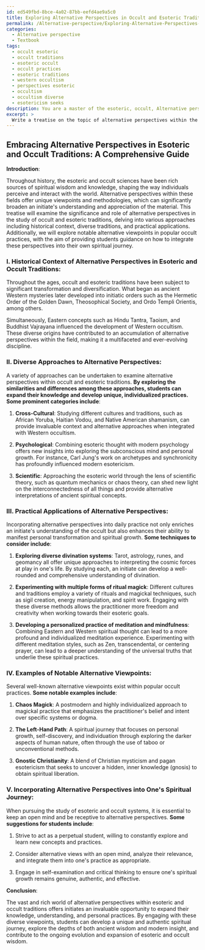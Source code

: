 ```yaml
---
id: ed549fbd-8bce-4a02-87bb-eefd4ae9a5c0
title: Exploring Alternative Perspectives in Occult and Esoteric Traditions
permalink: /Alternative-perspective/Exploring-Alternative-Perspectives-in-Occult-and-Esoteric-Traditions/
categories:
  - Alternative perspective
  - Textbook
tags:
  - occult esoteric
  - occult traditions
  - esoteric occult
  - occult practices
  - esoteric traditions
  - western occultism
  - perspectives esoteric
  - occultism
  - occultism diverse
  - esotericism seeks
description: You are a master of the esoteric, occult, Alternative perspective and education, you have written many textbooks on the subject in ways that provide students with rich and deep understanding of the subject. You are being asked to write textbook-like sections on a topic and you do it with full context, explainability, and reliability in accuracy to the true facts of the topic at hand, in a textbook style that a student would easily be able to learn from, in a rich, engaging, and contextual way. Always include relevant context (such as formulas and history), related concepts, and in a way that someone can gain deep insights from.
excerpt: > 
  Write a treatise on the topic of alternative perspectives within the study of occult and esoteric traditions, highlighting their significance and role in expanding an initiate's knowledge and understanding. Discuss various approaches to alternative perspectives, including historical context, how different traditions employ them, and their practical applications. Also, provide examples of some well-known alternative viewpoints in popular occult practices, and offer guidance to students on incorporating these perspectives into their own spiritual journey.
---
```


## Embracing Alternative Perspectives in Esoteric and Occult Traditions: A Comprehensive Guide

**Introduction**:

Throughout history, the esoteric and occult sciences have been rich sources of spiritual wisdom and knowledge, shaping the way individuals perceive and interact with the world. Alternative perspectives within these fields offer unique viewpoints and methodologies, which can significantly broaden an initiate's understanding and appreciation of the material. This treatise will examine the significance and role of alternative perspectives in the study of occult and esoteric traditions, delving into various approaches including historical context, diverse traditions, and practical applications. Additionally, we will explore notable alternative viewpoints in popular occult practices, with the aim of providing students guidance on how to integrate these perspectives into their own spiritual journey.

### I. **Historical Context of Alternative Perspectives in Esoteric and Occult Traditions**:

Throughout the ages, occult and esoteric traditions have been subject to significant transformation and diversification. What began as ancient Western mysteries later developed into initiatic orders such as the Hermetic Order of the Golden Dawn, Theosophical Society, and Ordo Templi Orientis, among others. 

Simultaneously, Eastern concepts such as Hindu Tantra, Taoism, and Buddhist Vajrayana influenced the development of Western occultism. These diverse origins have contributed to an accumulation of alternative perspectives within the field, making it a multifaceted and ever-evolving discipline.

### II. **Diverse Approaches to Alternative Perspectives**:

A variety of approaches can be undertaken to examine alternative perspectives within occult and esoteric traditions. **By exploring the similarities and differences among these approaches, students can expand their knowledge and develop unique, individualized practices. Some prominent categories include**:

1. ****Cross-Cultural****: Studying different cultures and traditions, such as African Yoruba, Haitian Vodou, and Native American shamanism, can provide invaluable context and alternative approaches when integrated with Western occultism.

2. ****Psychological****: Combining esoteric thought with modern psychology offers new insights into exploring the subconscious mind and personal growth. For instance, Carl Jung's work on archetypes and synchronicity has profoundly influenced modern esotericism.

3. ****Scientific****: Approaching the esoteric world through the lens of scientific theory, such as quantum mechanics or chaos theory, can shed new light on the interconnectedness of all things and provide alternative interpretations of ancient spiritual concepts.

### III. **Practical Applications of Alternative Perspectives**:

Incorporating alternative perspectives into daily practice not only enriches an initiate's understanding of the occult but also enhances their ability to manifest personal transformation and spiritual growth. **Some techniques to consider include**:

1. ****Exploring diverse divination systems****: Tarot, astrology, runes, and geomancy all offer unique approaches to interpreting the cosmic forces at play in one's life. By studying each, an initiate can develop a well-rounded and comprehensive understanding of divination.

2. ****Experimenting with multiple forms of ritual magick****: Different cultures and traditions employ a variety of rituals and magickal techniques, such as sigil creation, energy manipulation, and spirit work. Engaging with these diverse methods allows the practitioner more freedom and creativity when working towards their esoteric goals. 

3. ****Developing a personalized practice of meditation and mindfulness****: Combining Eastern and Western spiritual thought can lead to a more profound and individualized meditation experience. Experimenting with different meditation styles, such as Zen, transcendental, or centering prayer, can lead to a deeper understanding of the universal truths that underlie these spiritual practices.

### IV. **Examples of Notable Alternative Viewpoints**:

Several well-known alternative viewpoints exist within popular occult practices. **Some notable examples include**:

1. ****Chaos Magick****: A postmodern and highly individualized approach to magickal practice that emphasizes the practitioner's belief and intent over specific systems or dogma.

2. ****The Left-Hand Path****: A spiritual journey that focuses on personal growth, self-discovery, and individuation through exploring the darker aspects of human nature, often through the use of taboo or unconventional methods.

3. ****Gnostic Christianity****: A blend of Christian mysticism and pagan esotericism that seeks to uncover a hidden, inner knowledge (gnosis) to obtain spiritual liberation.

### V. **Incorporating Alternative Perspectives into One's Spiritual Journey**:

When pursuing the study of esoteric and occult systems, it is essential to keep an open mind and be receptive to alternative perspectives. **Some suggestions for students include**:

1. Strive to act as a perpetual student, willing to constantly explore and learn new concepts and practices.

2. Consider alternative views with an open mind, analyze their relevance, and integrate them into one's practice as appropriate.

3. Engage in self-examination and critical thinking to ensure one's spiritual growth remains genuine, authentic, and effective.

**Conclusion**:

The vast and rich world of alternative perspectives within esoteric and occult traditions offers initiates an invaluable opportunity to expand their knowledge, understanding, and personal practices. By engaging with these diverse viewpoints, students can develop a unique and authentic spiritual journey, explore the depths of both ancient wisdom and modern insight, and contribute to the ongoing evolution and expansion of esoteric and occult wisdom.
